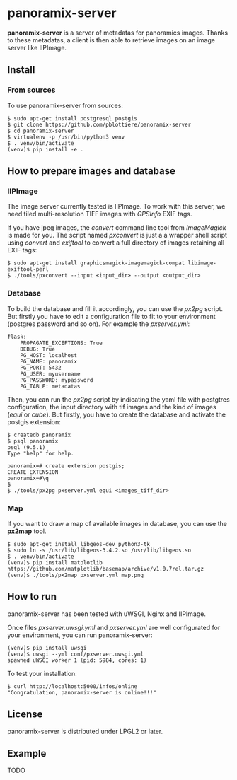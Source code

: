 # panoramix-server

**panoramix-server** is a server of metadatas for panoramics images. Thanks to
these metadatas, a client is then able to retrieve images on an image server
like IIPImage.

## Install

### From sources

To use panoramix-server from sources:

```
$ sudo apt-get install postgresql postgis
$ git clone https://github.com/pblottiere/panoramix-server
$ cd panoramix-server
$ virtualenv -p /usr/bin/python3 venv
$ . venv/bin/activate
(venv)$ pip install -e .
```


## How to prepare images and database

### IIPImage

The image server currently tested is IIPImage. To work with this server, we
need tiled multi-resolution TIFF images with *GPSInfo* EXIF tags.

If you have jpeg images, the *convert* command line tool from *ImageMagick* is
made for you. The script named *pxconvert* is just a a wrapper shell script using
*convert* and *exiftool* to convert a full directory of images retaining all EXIF
tags:

```
$ sudo apt-get install graphicsmagick-imagemagick-compat libimage-exiftool-perl
$ ./tools/pxconvert --input <input_dir> --output <output_dir>
```


### Database

To build the database and fill it accordingly, you can use the *px2pg*
script. But firstly you have to edit a configuration file to fit to your
environment (postgres password and so on). For example the *pxserver.yml*:

```
flask:
    PROPAGATE_EXCEPTIONS: True
    DEBUG: True
    PG_HOST: localhost
    PG_NAME: panoramix
    PG_PORT: 5432
    PG_USER: myusername
    PG_PASSWORD: mypassword
    PG_TABLE: metadatas
```

Then, you can run the *px2pg* script by indicating the yaml file with postgtres
configuration, the input directory with tif images and the kind of images
(*equi* or *cube*). But firstly, you have to create the database and activate
the postgis extension:

```
$ createdb panoramix
$ psql panoramix
psql (9.5.1)
Type "help" for help.

panoramix=# create extension postgis;
CREATE EXTENSION
panoramix=#\q
$
$ ./tools/px2pg pxserver.yml equi <images_tiff_dir>
```

### Map

If you want to draw a map of available images in database, you can use the
**px2map** tool.

```
$ sudo apt-get install libgeos-dev python3-tk
$ sudo ln -s /usr/lib/libgeos-3.4.2.so /usr/lib/libgeos.so
$ . venv/bin/activate
(venv)$ pip install matplotlib https://github.com/matplotlib/basemap/archive/v1.0.7rel.tar.gz
(venv)$ ./tools/px2map pxserver.yml map.png
```


## How to run

panoramix-server has been tested with uWSGI, Nginx and IIPImage.

Once files *pxserver.uwsgi.yml* and *pxserver.yml* are well configurated for
your environment, you can run panoramix-server:

```
(venv)$ pip install uwsgi
(venv)$ uwsgi --yml conf/pxserver.uwsgi.yml
spawned uWSGI worker 1 (pid: 5984, cores: 1)

```

To test your installation:

```
$ curl http://localhost:5000/infos/online
"Congratulation, panoramix-server is online!!!"
```


## License

panoramix-server is distributed under LPGL2 or later.


## Example

TODO
